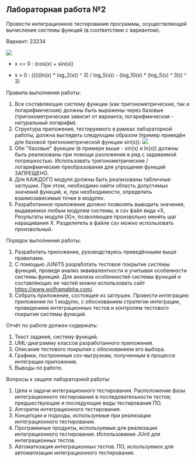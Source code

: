 ## Лабораторная работа №2

Провести интеграционное тестирование программы, осуществляющей вычисление системы функций (в соответствии с вариантом).

Вариант: 23234

  <img src="[D:\Itmo\6_sem\тпо\lab-2\img_1.png](https://github.com/C8102E-A2A569/integration-testing/blob/main/img_1.png)"/>

- x <= 0 : (cos(x) + sin(x))

- x > 0 : (((((ln(x) * log_2(x)) ^ 3) / log_5(x)) - (log_10(x) * (log_5(x) ^ 3))) ^ 3)

Правила выполнения работы:

1. Все составляющие систему функции (как тригонометрические, так и логарифмические) должны быть выражены через базовые (тригонометрическая зависит от варианта; логарифмическая - натуральный логарифм).
2. Структура приложения, тестируемого в рамках лабораторной работы, должна выглядеть следующим образом (пример приведён для базовой тригонометрической функции sin(x)):
   <img src="[D:\Itmo\6_sem\тпо\lab-2\img.png](https://github.com/C8102E-A2A569/integration-testing/blob/main/img.png)"/>
3. Обе "базовые" функции (в примере выше - sin(x) и ln(x)) должны быть реализованы при помощи разложения в ряд с задаваемой погрешностью. Использовать тригонометрические / логарифмические преобразования для упрощения функций ЗАПРЕЩЕНО.
4. Для КАЖДОГО модуля должны быть реализованы табличные заглушки. При этом, необходимо найти область допустимых значений функций, и, при необходимости, определить взаимозависимые точки в модулях.
5. Разработанное приложение должно позволять выводить значения, выдаваемое любым модулем системы, в сsv файл вида «X, Результаты модуля (X)», позволяющее произвольно менять шаг наращивания Х. Разделитель в файле csv можно использовать произвольный.

Порядок выполнения работы:

1. Разработать приложение, руководствуясь приведёнными выше правилами.
2. С помощью JUNIT5 разработать тестовое покрытие системы функций, проведя анализ эквивалентности и учитывая особенности системы функций. Для анализа особенностей системы функций и составляющих ее частей можно использовать сайт https://www.wolframalpha.com/.
3. Собрать приложение, состоящее из заглушек. Провести интеграцию приложения по 1 модулю, с обоснованием стратегии интеграции, проведением интеграционных тестов и контролем тестового покрытия системы функций.

Отчёт по работе должен содержать:

1. Текст задания, систему функций.
2. UML-диаграмму классов разработанного приложения.
3. Описание тестового покрытия с обоснованием его выбора.
4. Графики, построенные csv-выгрузкам, полученным в процессе интеграции приложения.
5. Выводы по работе.

Вопросы к защите лабораторной работы:
1. Цели и задачи интеграционного тестирования. Расположение фазы интеграционного тестирования в последовательности тестов; предшествующие и последующие виды тестирования ПО. 
2. Алгоритм интеграционного тестирования. 
3. Концепции и подходы, используемые при реализации интеграционного тестирования. 
4. Программные продукты, используемые для реализации интеграционного тестирования. Использование JUnit для интеграционных тестов. 
5. Автоматизация интеграционных тестов. ПО, используемое для автоматизации интеграционного тестирования.
